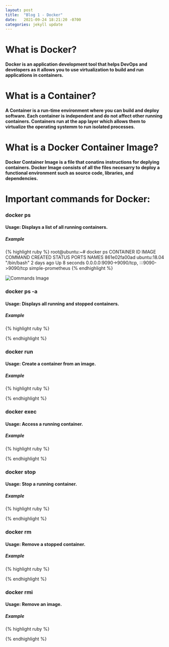 ```yaml
---
layout: post
title:  "Blog 1 - Docker"
date:   2021-09-24 18:21:20 -0700
categories: jekyll update
---
```


# **What is Docker?**
#### Docker is an application development tool that helps DevOps and developers as it allows you to use virtualization to build and run applications in containers. 

# **What is a Container?**
#### A Container is a run-time environment where you can build and deploy software. Each container is independent and do not affect other running containers. Containers run at the app layer which allows them to virtualize the operating systemm to run isolated processes.

# **What is a Docker Container Image?**
####  Docker Container Image is a file that conatins instructions for deplying containers. Docker Image consists of all the files necesarry to deploy a functional environment such as source code, libraries, and dependencies. 

# **Important commands for Docker:**
### **docker ps**
#### Usage: Displays a list of all running containers.
##### **Example**
{% highlight ruby %}
root@ubuntu:~# docker ps
CONTAINER ID   IMAGE          COMMAND       CREATED      STATUS         PORTS                                       NAMES
861e02fa00ad   ubuntu:18.04   "/bin/bash"   2 days ago   Up 8 seconds   0.0.0.0:9090->9090/tcp, :::9090->9090/tcp   simple-prometheus
{% endhighlight %}

![Commands Image](https://topramanc.github.io/Images/ps.png)



### **docker ps -a**
#### Usage: Displays all running and stopped containers.
##### **Example**
{% highlight ruby %}

{% endhighlight %}

### **docker run**
#### Usage: Create a container from an image.
##### **Example**
{% highlight ruby %}

{% endhighlight %}

### **docker exec**
#### Usage: Access a running container.
##### **Example**
{% highlight ruby %}

{% endhighlight %}

### **docker stop**
#### Usage: Stop a running container.
##### **Example**
{% highlight ruby %}

{% endhighlight %}

### **docker rm**
#### Usage: Remove a stopped container.
##### **Example**
{% highlight ruby %}

{% endhighlight %}

### **docker rmi**
#### Usage: Remove an image.
##### **Example**
{% highlight ruby %}

{% endhighlight %}